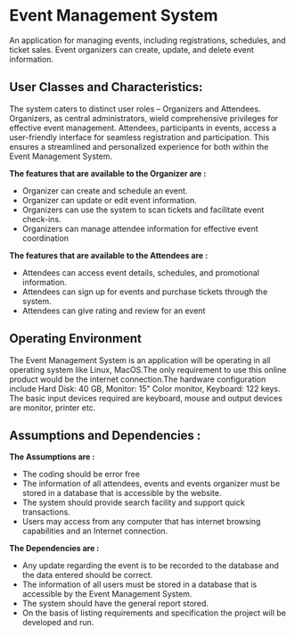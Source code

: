 # Event Management System

An application for managing events, including registrations,
schedules, and ticket sales. Event organizers can create, update, and delete
event information.

## User Classes and Characteristics:

The system caters to distinct user roles – Organizers and Attendees. Organizers, as central administrators, wield comprehensive privileges for effective event management. Attendees, participants in events, access a user-friendly interface for seamless registration and participation. This ensures a streamlined and personalized experience for both within the Event Management System.

**The features that are available to the Organizer are :**

- Organizer can create and schedule an event.
- Organizer can update or edit event information.
- Organizers can use the system to scan tickets and facilitate event check-ins.
- Organizers can manage attendee information for effective event coordination

**The features that are available to the Attendees are :**

- Attendees can access event details, schedules, and promotional information.
- Attendees can sign up for events and purchase tickets through the system.
- Attendees can give rating and review for an event

## Operating Environment

The Event Management System is an application will be operating in all operating system like Linux, MacOS.The
only requirement to use this online product would be the internet connection.The hardware configuration include Hard Disk: 40 GB, Monitor: 15” Color monitor, Keyboard:
122 keys. The basic input devices required are keyboard, mouse and output devices are monitor,
printer etc.

## Assumptions and Dependencies :

**The Assumptions are :**

- The coding should be error free
- The information of all attendees, events and events organizer must be stored in a database that is accessible by the website.
- The system should provide search facility and support quick transactions.
- Users may access from any computer that has internet browsing capabilities and an Internet connection.

**The Dependencies are :**

- Any update regarding the event is to be recorded to the database and the data entered should be correct.
- The information of all users must be stored in a database that is accessible by the Event Management System.
- The system should have the general report stored.
- On the basis of listing requirements and specification the project will be developed and run.
